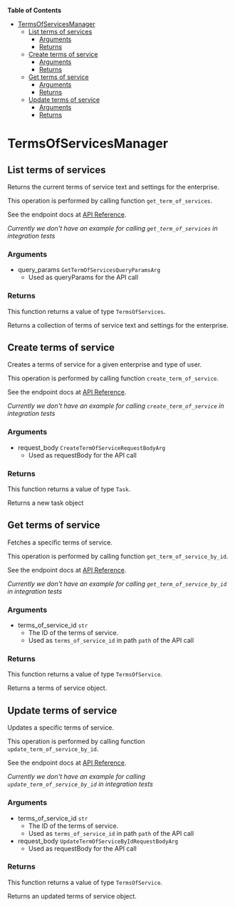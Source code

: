 <!-- START doctoc generated TOC please keep comment here to allow auto update -->
<!-- DON'T EDIT THIS SECTION, INSTEAD RE-RUN doctoc TO UPDATE -->
**Table of Contents**

- [TermsOfServicesManager](#termsofservicesmanager)
  - [List terms of services](#list-terms-of-services)
    - [Arguments](#arguments)
    - [Returns](#returns)
  - [Create terms of service](#create-terms-of-service)
    - [Arguments](#arguments-1)
    - [Returns](#returns-1)
  - [Get terms of service](#get-terms-of-service)
    - [Arguments](#arguments-2)
    - [Returns](#returns-2)
  - [Update terms of service](#update-terms-of-service)
    - [Arguments](#arguments-3)
    - [Returns](#returns-3)

<!-- END doctoc generated TOC please keep comment here to allow auto update -->

# TermsOfServicesManager

## List terms of services

Returns the current terms of service text and settings
for the enterprise.

This operation is performed by calling function `get_term_of_services`.

See the endpoint docs at
[API Reference](https://developer.box.com/reference/get-terms-of-services/).

*Currently we don't have an example for calling `get_term_of_services` in integration tests*

### Arguments

- query_params `GetTermOfServicesQueryParamsArg`
  - Used as queryParams for the API call


### Returns

This function returns a value of type `TermsOfServices`.

Returns a collection of terms of service text and settings for the
enterprise.


## Create terms of service

Creates a terms of service for a given enterprise
and type of user.

This operation is performed by calling function `create_term_of_service`.

See the endpoint docs at
[API Reference](https://developer.box.com/reference/post-terms-of-services/).

*Currently we don't have an example for calling `create_term_of_service` in integration tests*

### Arguments

- request_body `CreateTermOfServiceRequestBodyArg`
  - Used as requestBody for the API call


### Returns

This function returns a value of type `Task`.

Returns a new task object


## Get terms of service

Fetches a specific terms of service.

This operation is performed by calling function `get_term_of_service_by_id`.

See the endpoint docs at
[API Reference](https://developer.box.com/reference/get-terms-of-services-id/).

*Currently we don't have an example for calling `get_term_of_service_by_id` in integration tests*

### Arguments

- terms_of_service_id `str`
  - The ID of the terms of service.
  - Used as `terms_of_service_id` in path `path` of the API call


### Returns

This function returns a value of type `TermsOfService`.

Returns a terms of service object.


## Update terms of service

Updates a specific terms of service.

This operation is performed by calling function `update_term_of_service_by_id`.

See the endpoint docs at
[API Reference](https://developer.box.com/reference/put-terms-of-services-id/).

*Currently we don't have an example for calling `update_term_of_service_by_id` in integration tests*

### Arguments

- terms_of_service_id `str`
  - The ID of the terms of service.
  - Used as `terms_of_service_id` in path `path` of the API call
- request_body `UpdateTermOfServiceByIdRequestBodyArg`
  - Used as requestBody for the API call


### Returns

This function returns a value of type `TermsOfService`.

Returns an updated terms of service object.



